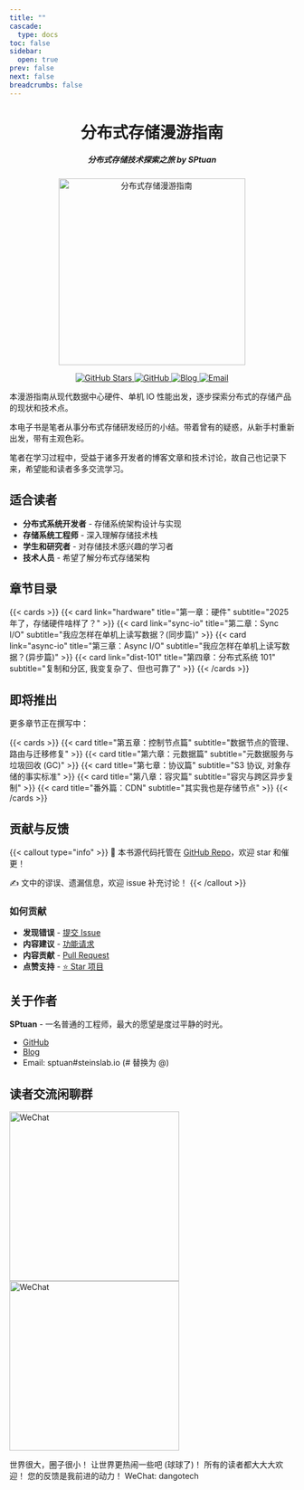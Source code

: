```yaml
---
title: ""
cascade:
  type: docs
toc: false
sidebar:
  open: true
prev: false
next: false
breadcrumbs: false
---
```


<div align="center">

<h1 class="center-title">分布式存储漫游指南</h1>

<div align="center">

<p align="center">
  <h5 class="center-title"><em>分布式存储技术探索之旅 by SPtuan</em></h5>
</p>

<picture>
  <img src="https://static.zdfmc.net/imgs/2025/10/591fc7cf520b7a51.jpg" alt="分布式存储漫游指南" width="330">
</picture>

</div>

<p align="center">
  <a href="https://github.com/sptuan/dist-storage-memo">
    <img src="https://img.shields.io/github/stars/sptuan/dist-storage-memo?style=for-the-badge&logo=github&color=yellow" alt="GitHub Stars">
  </a>
    <a href="https://github.com/sptuan">
    <img src="https://img.shields.io/badge/GitHub-sptuan-blue?style=flat-square&logo=github" alt="GitHub">
  </a>
  <a href="https://steinslab.io">
    <img src="https://img.shields.io/badge/Blog-steinslab.io-green?style=flat-square&logo=blogger" alt="Blog">
  </a>
  <a href="mailto:sptuan@steinslab.io">
    <img src="https://img.shields.io/badge/Email-sptuan@steinslab.io-red?style=flat-square&logo=gmail" alt="Email">
  </a>
</p>

</div>
本漫游指南从现代数据中心硬件、单机 IO 性能出发，逐步探索分布式的存储产品的现状和技术点。

本电子书是笔者从事分布式存储研发经历的小结。带着曾有的疑惑，从新手村重新出发，带有主观色彩。

笔者在学习过程中，受益于诸多开发者的博客文章和技术讨论，故自己也记录下来，希望能和读者多多交流学习。

## 适合读者

- **分布式系统开发者** - 存储系统架构设计与实现
- **存储系统工程师** - 深入理解存储技术栈
- **学生和研究者** - 对存储技术感兴趣的学习者
- **技术人员** - 希望了解分布式存储架构

## 章节目录

{{< cards >}}
  {{< card link="hardware" title="第一章：硬件" subtitle="2025年了，存储硬件啥样了？" >}}
  {{< card link="sync-io" title="第二章：Sync I/O" subtitle="我应怎样在单机上读写数据？(同步篇)" >}}
  {{< card link="async-io" title="第三章：Async I/O" subtitle="我应怎样在单机上读写数据？(异步篇)" >}}
  {{< card link="dist-101" title="第四章：分布式系统 101" subtitle="复制和分区, 我变复杂了、但也可靠了" >}}
{{< /cards >}}

## 即将推出

更多章节正在撰写中：

{{< cards >}}
  {{< card title="第五章：控制节点篇" subtitle="数据节点的管理、路由与迁移修复" >}}
  {{< card title="第六章：元数据篇" subtitle="元数据服务与垃圾回收 (GC)" >}}
  {{< card title="第七章：协议篇" subtitle="S3 协议, 对象存储的事实标准" >}}
  {{< card title="第八章：容灾篇" subtitle="容灾与跨区异步复制" >}}
  {{< card title="番外篇：CDN" subtitle="其实我也是存储节点" >}}
{{< /cards >}}

## 贡献与反馈

{{< callout type="info" >}}
📖 本书源代码托管在 [GitHub Repo](https://github.com/sptuan/dist-storage-memo)，欢迎 star 和催更！

✍️ 文中的谬误、遗漏信息，欢迎 issue 补充讨论！
{{< /callout >}}

### 如何贡献

- **发现错误** - [提交 Issue](https://github.com/sptuan/dist-storage-memo/issues)
- **内容建议** - [功能请求](https://github.com/sptuan/dist-storage-memo/issues)  
- **内容贡献** - [Pull Request](https://github.com/sptuan/dist-storage-memo/pulls)
- **点赞支持** - [⭐ Star 项目](https://github.com/sptuan/dist-storage-memo)

## 关于作者

**SPtuan** - 一名普通的工程师，最大的愿望是度过平静的时光。

- [GitHub](https://github.com/sptuan)
- [Blog](https://steinslab.io)
- Email: sptuan#steinslab.io (# 替换为 @)

## 读者交流闲聊群

<picture>
  <img src="https://static.zdfmc.net/imgs/2025/10/5cef5298a2bdcf34.png" alt="WeChat" width="300">
</picture>
<picture>
  <img src="https://static.zdfmc.net/imgs/2025/10/0d8fc3f543265714.png" alt="WeChat" width="300">
</picture>

世界很大，圈子很小！
让世界更热闹一些吧 (球球了)！
所有的读者都大大大欢迎！
您的反馈是我前进的动力！
WeChat: dangotech
